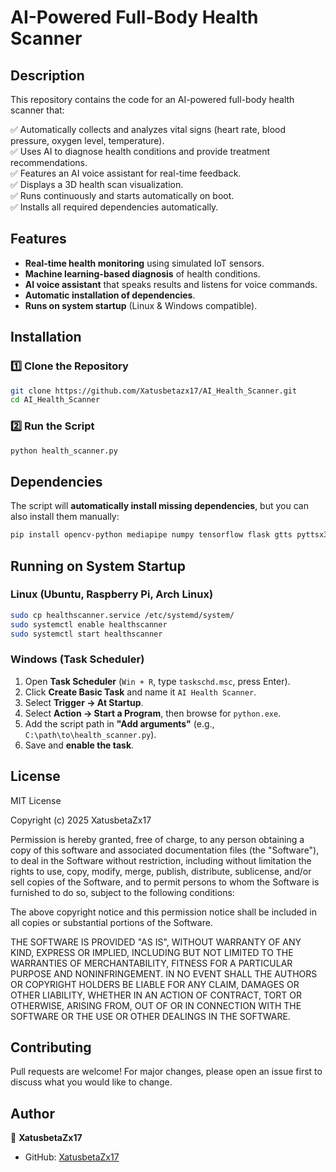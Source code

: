 # AI-Powered Full-Body Health Scanner

## Description
This repository contains the code for an AI-powered full-body health scanner that:

✅ Automatically collects and analyzes vital signs (heart rate, blood pressure, oxygen level, temperature).  
✅ Uses AI to diagnose health conditions and provide treatment recommendations.  
✅ Features an AI voice assistant for real-time feedback.  
✅ Displays a 3D health scan visualization.  
✅ Runs continuously and starts automatically on boot.  
✅ Installs all required dependencies automatically.

## Features
- **Real-time health monitoring** using simulated IoT sensors.
- **Machine learning-based diagnosis** of health conditions.
- **AI voice assistant** that speaks results and listens for voice commands.
- **Automatic installation of dependencies**.
- **Runs on system startup** (Linux & Windows compatible).

## Installation
### 1️⃣ Clone the Repository
```bash
git clone https://github.com/Xatusbetazx17/AI_Health_Scanner.git
cd AI_Health_Scanner
```

### 2️⃣ Run the Script
```bash
python health_scanner.py
```

## Dependencies
The script will **automatically install missing dependencies**, but you can also install them manually:
```bash
pip install opencv-python mediapipe numpy tensorflow flask gtts pyttsx3 speechrecognition pyaudio pygame
```

## Running on System Startup
### **Linux (Ubuntu, Raspberry Pi, Arch Linux)**
```bash
sudo cp healthscanner.service /etc/systemd/system/
sudo systemctl enable healthscanner
sudo systemctl start healthscanner
```

### **Windows (Task Scheduler)**
1. Open **Task Scheduler** (`Win + R`, type `taskschd.msc`, press Enter).
2. Click **Create Basic Task** and name it `AI Health Scanner`.
3. Select **Trigger → At Startup**.
4. Select **Action → Start a Program**, then browse for `python.exe`.
5. Add the script path in **"Add arguments"** (e.g., `C:\path\to\health_scanner.py`).
6. Save and **enable the task**.

## License
MIT License

Copyright (c) 2025 XatusbetaZx17

Permission is hereby granted, free of charge, to any person obtaining a copy
of this software and associated documentation files (the "Software"), to deal
in the Software without restriction, including without limitation the rights
to use, copy, modify, merge, publish, distribute, sublicense, and/or sell
copies of the Software, and to permit persons to whom the Software is
furnished to do so, subject to the following conditions:

The above copyright notice and this permission notice shall be included in all
copies or substantial portions of the Software.

THE SOFTWARE IS PROVIDED "AS IS", WITHOUT WARRANTY OF ANY KIND, EXPRESS OR
IMPLIED, INCLUDING BUT NOT LIMITED TO THE WARRANTIES OF MERCHANTABILITY,
FITNESS FOR A PARTICULAR PURPOSE AND NONINFRINGEMENT. IN NO EVENT SHALL THE
AUTHORS OR COPYRIGHT HOLDERS BE LIABLE FOR ANY CLAIM, DAMAGES OR OTHER
LIABILITY, WHETHER IN AN ACTION OF CONTRACT, TORT OR OTHERWISE, ARISING FROM,
OUT OF OR IN CONNECTION WITH THE SOFTWARE OR THE USE OR OTHER DEALINGS IN THE
SOFTWARE.


## Contributing
Pull requests are welcome! For major changes, please open an issue first to discuss what you would like to change.

## Author
👤 **XatusbetaZx17**
- GitHub: [XatusbetaZx17](https://github.com/XatusbetaZx17)
